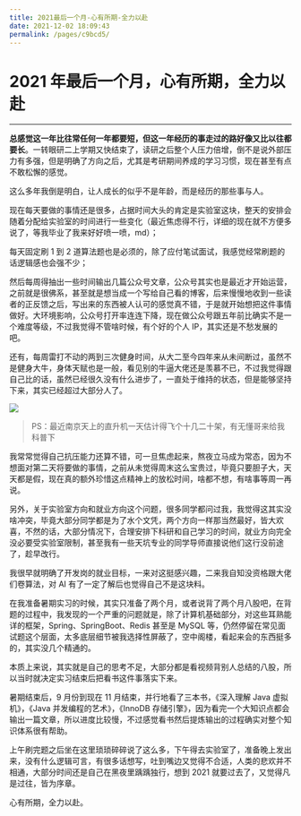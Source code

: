 ```yaml
---
title: 2021最后一个月-心有所期-全力以赴
date: 2021-12-02 18:09:43
permalink: /pages/c9bcd5/
---
```

# 2021 年最后一个月，心有所期，全力以赴

---

**总感觉这一年比往常任何一年都要短，但这一年经历的事走过的路好像又比以往都要长**。一转眼研二上学期又快结束了，读研之后整个人压力倍增，倒不是说外部压力有多强，但是明确了方向之后，尤其是考研期间养成的学习习惯，现在甚至有点不敢松懈的感觉。

这么多年我倒是明白，让人成长的似乎不是年龄，而是经历的那些事与人。

现在每天要做的事情还是很多，占据时间大头的肯定是实验室这块，整天的安排会随着分配给实验室的时间进行一些变化（最近焦虑得不行，详细的现在就不方便多说了，等我毕业了我来好好喷一喷，md）；

每天固定刷 1 到 2 道算法题也是必须的，除了应付笔试面试，我感觉经常刷题的话逻辑感也会强不少；

然后每周得抽出一些时间输出几篇公众号文章，公众号其实也是最近才开始运营，之前就是很佛系，甚至就是想当成一个写给自己看的博客，后来慢慢地收到一些读者的正反馈之后，写出来的东西被人认可的感觉真不错，于是就开始想把这件事情做好。大环境影响，公众号打开率连连下降，现在做公众号跟五年前比确实不是一个难度等级，不过我觉得不管啥时候，有个好的个人 IP，其实还是不愁发展的吧。

还有，每周雷打不动的两到三次健身时间，从大二至今四年来从未间断过，虽然不是健身大牛，身体天赋也是一般，看见别的牛逼大佬还是羡慕不已，不过我觉得跟自己比的话，虽然已经很久没有什么进步了，一直处于维持的状态，但是能够坚持下来，其实已经超过大部分人了。

![](https://gitee.com/veal98/images/raw/master/img/20211202182107.png)



> PS：最近南京天上的直升机一天估计得飞个十几二十架，有无懂哥来给我科普下

我常常觉得自己抗压能力还算不错，可一旦焦虑起来，熬夜立马成为常态，因为不想面对第二天将要做的事情，之前从未觉得周末这么宝贵过，毕竟只要胆子大，天天都是假，现在真的额外珍惜这点精神上的放松时间，啥都不想，有啥事等周一再说。

另外，关于实验室方向和就业方向这个问题，很多同学都问过我，我觉得这其实没啥冲突，毕竟大部分同学都是为了水个文凭，两个方向一样那当然最好，皆大欢喜，不然的话，大部分情况下，合理安排下科研和自己学习的时间，就业方向完全没必要受实验室限制，甚至我有一些天坑专业的同学导师直接说他们这行没前途了，趁早改行。

我很早就明确了开发岗的就业目标，一来对这挺感兴趣，二来我自知没资格跟大佬们卷算法，对 AI 有了一定了解后也觉得自己不是这块料。

在我准备暑期实习的时候，其实只准备了两个月，或者说背了两个月八股吧，在背题的过程中，我发现的一个严重的问题就是，除了计算机基础部分，对这些耳熟能详的框架，Spring、SpringBoot、Redis 甚至是 MySQL 等，仍然停留在常见面试题这个层面，太多底层细节被我选择性屏蔽了，空中阁楼，看起来会的东西挺多的，其实没几个精通的。

本质上来说，其实就是自己的思考不足，大部分都是看视频背别人总结的八股，所以当时就决定实习结束后把看书这件事落实下来。

暑期结束后，9 月份到现在 11 月结束，并行地看了三本书，《深入理解 Java 虚拟机》，《Java 并发编程的艺术》，《InnoDB 存储引擎》，因为看完一个大知识点都会输出一篇文章，所以进度比较慢，不过感觉看书然后提炼输出的过程确实对整个知识体系很有帮助。

上午刷完题之后坐在这里琐琐碎碎说了这么多，下午得去实验室了，准备晚上发出来，没有什么逻辑可言，有很多话想写，吐到嘴边又觉得不合适，人类的悲欢并不相通，大部分时间还是自己在黑夜里踽踽独行，想到 2021 就要过去了，又觉得凡是过往，皆为序章。

心有所期，全力以赴。